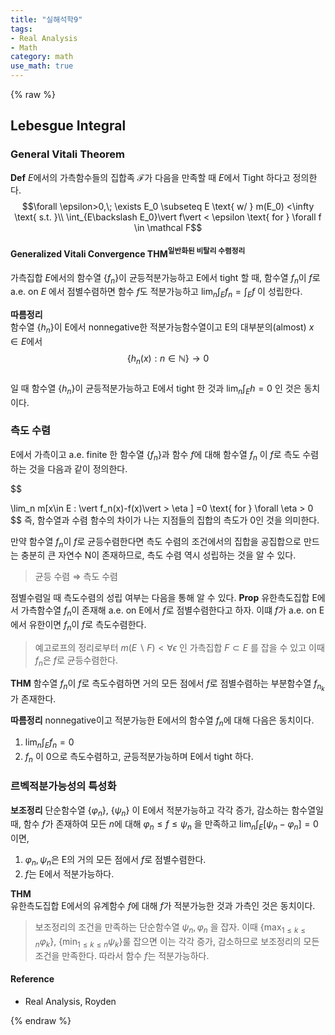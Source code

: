 ```yaml
---
title: "실해석학9"
tags:
- Real Analysis
- Math
category: math
use_math: true
---
```

{% raw %}
## Lebesgue Integral
### General Vitali Theorem
**Def**
$E$에서의 가측함수들의 집합족 $\mathcal F$가 다음을 만족할 때 $E$에서 Tight 하다고 정의한다.   
$$\forall \epsilon>0,\; \exists E_0 \subseteq E \text{ w/  } m(E_0) <\infty \text{    s.t.  }\\
\int_{E\backslash E_0}\vert f\vert  < \epsilon \text{   for   } \forall f \in \mathcal F$$

#### **Generalized Vitali Convergence THM**<sup>일반화된 비탈리 수렴정리<sup>
가측집합 $E$에서의 함수열 {$f_n$}이 균등적분가능하고 E에서 tight 할 때, 함수열 $f_n$이 $f$로 a.e. on $E$ 에서 점별수렴하면 함수 $f$도 적분가능하고 $\lim_n\int_Ef_n=\int_Ef$ 이 성립한다.

**따름정리**   
함수열 {$h_n$}이 E에서 nonnegative한 적분가능함수열이고 E의 대부분의(almost) $x \in E$에서   
$$\{h_n(x) : n \in \mathbb{N}\} \to 0$$   
일 때 함수열 {$h_n$}이 균등적분가능하고 E에서 tight 한 것과 $\lim_n\int_Eh = 0$ 인 것은 동치이다.

### 측도 수렴
E에서 가측이고 a.e. finite 한 함수열 {$f_n$}과 함수 $f$에 대해 함수열 $f_n$ 이 $f$로 측도 수렴하는 것을 다음과 같이 정의한다.

$$

\lim_n m[x\in E : \vert f_n(x)-f(x)\vert  > \eta ] =0 \text{   for   } \forall \eta > 0
$$ 
즉, 함수열과 수렴 함수의 차이가 나는 지점들의 집합의 측도가 0인 것을 의미한다.   

만약 함수열 $f_n$이 $f$로 균등수렴한다면 측도 수렴의 조건에서의 집합을 공집합으로 만드는 충분히 큰 자연수 N이 존재하므로, 측도 수렴 역시 성립하는 것을 알 수 있다.
> 균등 수렴 $\Rightarrow$ 측도 수렴   

점별수렴일 때 측도수렴의 성립 여부는 다음을 통해 알 수 있다.
**Prop** 유한측도집합 E에서 가측함수열 $f_n$이 존재해 a.e. on E에서 $f$로 점별수렴한다고 하자. 이떄 $f$가 a.e. on E에서 유한이면 $f_n$이 $f$로 측도수렴한다.
>예고로프의 정리로부터 $m(E \backslash F) < \forall\epsilon$ 인 가측집합 $F \subset E$ 를 잡을 수 있고 이때 $f_n$은 $f$로 균등수렴한다.   

**THM** 함수열 $f_n$이 $f$로 측도수렴하면 거의 모든 점에서 $f$로 점별수렴하는 부분함수열 $f_{n_k}$ 가 존재한다. 

**따름정리** nonnegative이고 적분가능한 E에서의 함수열 $f_n$에 대해 다음은 동치이다.
1. $\lim_n\int_Ef_n =0$
2. $f_n$ 이 0으로 측도수렴하고, 균등적분가능하며 E에서 tight 하다.

### 르벡적분가능성의 특성화
**보조정리**
단순함수열 {$\varphi_n$}, {$\psi_n$} 이 E에서 적분가능하고 각각 증가, 감소하는 함수열일 때, 함수 $f$가 존재하여 모든 $n$에 대해 $\varphi_n \leq f \leq \psi_n$ 을 만족하고 $\lim_n\int_E[\psi_n-\varphi_n] = 0$ 이면,   
1. $\varphi_n, \psi_n$은 E의 거의 모든 점에서 $f$로 점별수렴한다.
2. $f$는 E에서 적분가능하다.

**THM**   
유한측도집합 E에서의 유계함수 $f$에 대해 $f$가 적분가능한 것과 가측인 것은 동치이다.

> 보조정리의 조건을 만족하는 단순함수열 $\psi_n, \varphi_n$ 을 잡자. 이때 {$\max_{1\leq k \leq n}\varphi_k$}, {$\min_{1\leq k \leq n}\psi_k$}룰 잡으면 이는 각각 증가, 감소하므로 보조정리의 모든 조건을 만족한다. 따라서 함수 $f$는 적분가능하다.
> 
#### Reference
 - Real Analysis, Royden

{% endraw %}